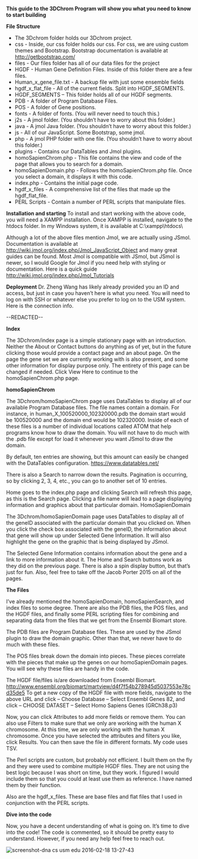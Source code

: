 <b>This guide to the 3DChrom Program will show you what you need to know to start building</b>

<b>File Structure</b>
-	The 3Dchrom folder holds our 3Dchrom project.
-	css - Inside, our css folder holds our css. For css, we are using custom themes and Bootstrap. Bootstrap documentation is available   at http://getbootstrap.com/
-	files - Our files folder has all of our data files for the project
-	HGDF - Human Gene Definition Files. Inside of this folder there are a few files.
-	Human_x_gene_file.txt - A backup file with just some ensemble fields
-	hgdf_x_flat_file - All of the current fields. Split into HGDF_SEGMENTS.
-	HGDF_SEGMENTS – This folder holds all of our HGDF segments.
-	PDB - A folder of Program Database Files.
-	POS - A folder of Gene positions.
-	fonts - A folder of fonts. (You will never need to touch this.)
-	j2s - A jmol folder. (You shouldn’t have to worry about this folder.)
-	java - A jmol Java folder. (You shouldn’t have to worry about this folder.)
-	js - All of our JavaScript. Some Bootstrap, some jmol. 
-	php - A jmol PHP folder with one file. (You shouldn’t have to worry about this folder.)
-	plugins - Contains our DataTables and Jmol plugins.
-	homoSapienChrom.php - This file contains the view and code of the page that allows you to search for a domain.
-	homoSapienDomain.php - Follows the homoSapienChrom.php file. Once you select a domain, it displays it with this code.
-	index.php - Contains the initial page code.
-	hgdf_x_files - A comprehensive list of the files that made up the hgdf_flat_file.
-	PERL Scripts - Contain a number of PERL scripts that manipulate files.

<b>Installation and starting</b>
To install and start working with the above code, you will need a XAMPP installation. Once XAMPP is installed, navigate to the htdocs folder. In my Windows system, it is available at C:\xampp\htdocs\

Although a lot of the above files mention Jmol, we are actually using JSmol. Documentation is available at http://wiki.jmol.org/index.php/Jmol_JavaScript_Object and many great guides can be found. Most Jmol is compatible with JSmol, but JSmol is newer, so I would Google for Jmol if you need help with styling or documentation. Here is a quick guide http://wiki.jmol.org/index.php/Jmol_Tutorials

<b>Deployment</b>
Dr. Zheng Wang has likely already provided you an ID and access, but just in case you haven’t here is what you need. You will need to log on with SSH or whatever else you prefer to log on to the USM system. Here is the connection info.

--REDACTED--

<b>Index</b>

The 3Dchrom/index page is a simple stationary page with an introduction. Neither the About or Contact buttons do anything as of yet, but in the future clicking those would provide a contact page and an about page. On the page the gene set we are currently working with is also present, and some other information for display purpose only. The entirety of this page can be changed if needed.
Click View Here to continue to the homoSapienChrom.php page.

<b>homoSapienChrom</b>

The 3Dchrom/homoSapienChrom page uses DataTables to display all of our available Program Database files. The file names contain a domain. For instance, in human_X_100520000_102320000.pdb the domain start would be 100520000 and the domain end would be 102320000. Inside of each of these files is a number of individual locations called ATOM that help programs know how to draw the domain. You will not have to do much with the .pdb file except for load it whenever you want JSmol to draw the domain.

By default, ten entries are showing, but this amount can easily be changed with the DataTables configuration. https://www.datatables.net/ 

There is also a Search to narrow down the results. Pagination is occurring, so by clicking 2, 3, 4, etc., you can go to another set of 10 entries.

Home goes to the index.php page and clicking Search will refresh this page, as this is the Search page. Clicking a file name will lead to a page displaying information and graphics about that particular domain.
HomoSapienDomain

The 3Dchrom/homoSapienDomain page uses DataTables to display all of the geneID associated with the particular domain that you clicked on. When you click the check box associated with the geneID, the information about that gene will show up under Selected Gene Information. It will also highlight the gene on the graphic that is being displayed by JSmol.

The Selected Gene Information contains information about the gene and a link to more information about it.
The Home and Search buttons work as they did on the previous page. There is also a spin display button, but that’s just for fun. Also, feel free to take off the Jacob Porter 2015 on all of the pages.

<b>The Files</b>

I’ve already mentioned the homoSapienDomain, homoSapienSearch, and index files to some degree. There are also the PDB files, the POS files, and the HGDF files, and finally some PERL scripting files for combining and separating data from the files that we get from the Ensembl Biomart store.

The PDB files are Program Database files. These are used by the JSmol plugin to draw the domain graphic. Other than that, we never have to do much with these files.

The POS files break down the domain into pieces. These pieces correlate with the pieces that make up the genes on our homoSapienDomain pages. You will see why these files are handy in the code.

The HGDF file/files is/are downloaded from Ensembl Biomart. http://www.ensembl.org/biomart/martview/d4f7f54b278945d5037553e78cd35de5
To get a new copy of the HGDF file with more fields, navigate to the above URL and click – Choose Database – Select Ensembl Genes 82, and click – CHOOSE DATASET – Select Homo Sapiens Genes (GRCh38.p3)

Now, you can click Attributes to add more fields or remove them. You can also use Filters to make sure that we only are working with the human X chromosome. At this time, we are only working with the human X chromosome. Once you have selected the attributes and filters you like, click Results. You can then save the file in different formats. My code uses TSV.

The Perl scripts are custom, but probably not efficient. I built them on the fly and they were used to combine multiple HGDF files. They are not using the best logic because I was short on time, but they work. I figured I would include them so that you could at least use them as reference. I have named them by their function.

Also are the hgdf_x_files. These are base files and flat files that I used in conjunction with the PERL scripts.

<b>Dive into the code</b>

Now, you have a decent understanding of what is going on. It’s time to dive into the code! The code is commented, so it should be pretty easy to understand. However, if you need any help feel free to reach out. 

![screenshot-dna cs usm edu 2016-02-18 13-27-43](https://cloud.githubusercontent.com/assets/3905666/13155463/77dfdbee-d643-11e5-9aaf-6dd7656ac2b1.png)






